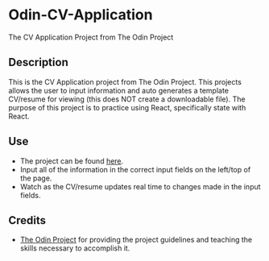 # Odin-CV-Application
The CV Application Project from The Odin Project

## Description
This is the CV Application project from The Odin Project. This projects allows the user to input information and auto generates a template CV/resume for viewing (this does NOT create a downloadable file). The purpose of this project is to practice using React, specifically state with React.

## Use
* The project can be found [here](https://dalexfunk-cv-project.netlify.app/).
* Input all of the information in the correct input fields on the left/top of the page.
* Watch as the CV/resume updates real time to changes made in the input fields.

## Credits
* [The Odin Project](https://www.theodinproject.com) for providing the project guidelines and teaching the skills necessary to accomplish it.